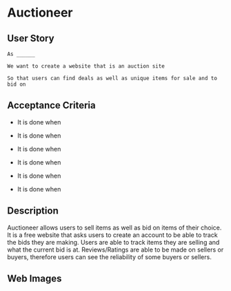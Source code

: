# Auctioneer

## User Story

    As ______
    
    We want to create a website that is an auction site

    So that users can find deals as well as unique items for sale and to bid on

## Acceptance Criteria

* It is done when

* It is done when

* It is done when

* It is done when

* It is done when

* It is done when

## Description

 Auctioneer allows users to sell items as well as bid on items of their choice. It is a free website that asks users to create an account to be able to track the bids they are making. Users are able to track items they are selling and what the current bid is at. Reviews/Ratings are able to be made on sellers or buyers, therefore users can see the reliability of some buyers or sellers.

## Web Images


